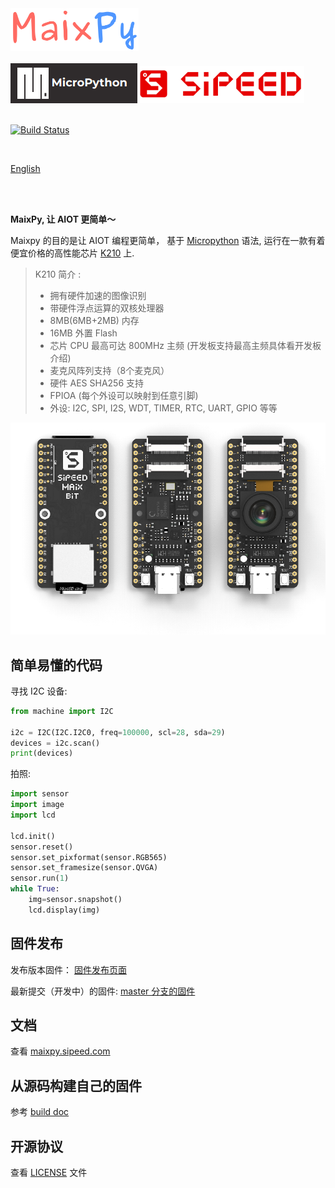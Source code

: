 <img width=205 src="ports/k210-freertos/docs/assets/maixpy.png">


<br />
<br />



<div class="title_pic">
    <img src="ports/k210-freertos/docs/assets/micropython.png"><img src="ports/k210-freertos/docs/assets/icon_sipeed2.png"  height="60">
</div>

<br />


[![Build Status](https://travis-ci.org/sipeed/MaixPy.svg?branch=master)](https://travis-ci.org/sipeed/MaixPy)

<br />

[English](README.md)

<br />
<br />

**MaixPy, 让 AIOT 更简单～**

Maixpy 的目的是让 AIOT 编程更简单， 基于 [Micropython](http://www.micropython.org) 语法, 运行在一款有着便宜价格的高性能芯片 [K210](https://kendryte.com) 上.
> K210 简介 : 
> * 拥有硬件加速的图像识别
> * 带硬件浮点运算的双核处理器
> * 8MB(6MB+2MB) 内存
> * 16MB 外置 Flash
> * 芯片 CPU 最高可达 800MHz 主频 (开发板支持最高主频具体看开发板介绍)
> * 麦克风阵列支持（8个麦克风）
> * 硬件 AES SHA256 支持
> * FPIOA (每个外设可以映射到任意引脚)
> * 外设: I2C, SPI, I2S, WDT, TIMER, RTC, UART, GPIO 等等

![](ports/k210-freertos/docs/assets/maix_bit.png)

## 简单易懂的代码

寻找 I2C 设备:

```python
from machine import I2C

i2c = I2C(I2C.I2C0, freq=100000, scl=28, sda=29)
devices = i2c.scan()
print(devices)
```

拍照:

```python
import sensor
import image
import lcd

lcd.init()
sensor.reset()
sensor.set_pixformat(sensor.RGB565)
sensor.set_framesize(sensor.QVGA)
sensor.run(1)
while True:
    img=sensor.snapshot()
    lcd.display(img)
```

## 固件发布

发布版本固件： [固件发布页面](https://github.com/sipeed/MaixPy/releases)

最新提交（开发中）的固件: [master 分支的固件](http://dl.sipeed.com/MAIX/MaixPy/release/master/)

## 文档

查看 [maixpy.sipeed.com](https://maixpy.sipeed.com)


## 从源码构建自己的固件

参考 [build doc](ports/k210-freertos/README.md)

## 开源协议

查看 [LICENSE](LICENSE.md) 文件



